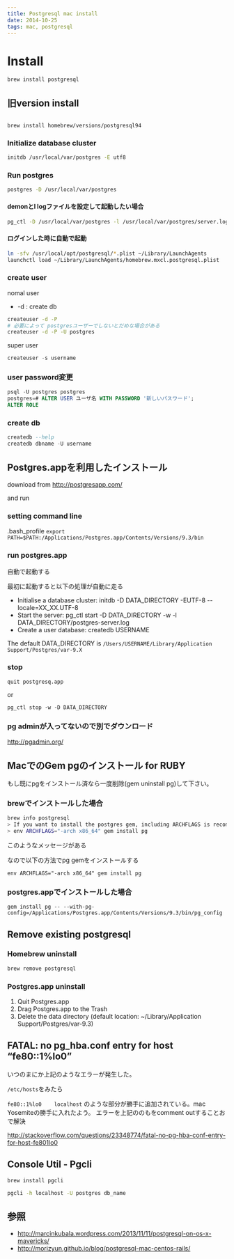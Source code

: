 ```yaml
---
title: Postgresql mac install
date: 2014-10-25
tags: mac, postgresql
---
```



# Install

```sh
brew install postgresql
```

## 旧version install

```

brew install homebrew/versions/postgresql94
```


### Initialize database cluster

```sh
initdb /usr/local/var/postgres -E utf8
```


### Run postgres

```sh
postgres -D /usr/local/var/postgres
```

#### demonとl logファイルを設定して起動したい場合

```sh
pg_ctl -D /usr/local/var/postgres -l /usr/local/var/postgres/server.log start
```


#### ログインした時に自動で起動

```sh
ln -sfv /usr/local/opt/postgresql/*.plist ~/Library/LaunchAgents
launchctl load ~/Library/LaunchAgents/homebrew.mxcl.postgresql.plist
```

### create user

nomal user

+ -d : create db

```sh
createuser -d -P
# 必要によって postgresユーザーでしないとだめな場合がある
createuser -d -P -U postgres
```

super user

```sql
createuser -s username
```

### user password変更

```sql
psql -U postgres postgres
postgres=# ALTER USER ユーザ名 WITH PASSWORD '新しいパスワード';
ALTER ROLE
```

### create db

```sql
createdb --help
createdb dbname -U username
```

## Postgres.appを利用したインストール


download from http://postgresapp.com/

and run

### setting command line

.bash_profile
`export PATH=$PATH:/Applications/Postgres.app/Contents/Versions/9.3/bin`


### run postgres.app

自動で起動する

最初に起動すると以下の処理が自動に走る

* Initialise a database cluster: initdb -D DATA_DIRECTORY -EUTF-8 --locale=XX_XX.UTF-8
* Start the server: pg_ctl start -D DATA_DIRECTORY -w -l DATA_DIRECTORY/postgres-server.log
* Create a user database: createdb USERNAME

The default DATA_DIRECTORY is `/Users/USERNAME/Library/Application Support/Postgres/var-9.X`

### stop

`quit postgresq.app`

or

`pg_ctl stop -w -D DATA_DIRECTORY`

### pg adminが入ってないので別でダウンロード

<http://pgadmin.org/>


## MacでのGem pgのインストール for RUBY

もし既にpgをインストール済なら一度削除(gem uninstall pg)して下さい。


### brewでインストールした場合

```sh
brew info postgresql
> If you want to install the postgres gem, including ARCHFLAGS is recommended:
> env ARCHFLAGS="-arch x86_64" gem install pg
```
このようなメッセージがある

なので以下の方法でpg gemをインストールする

`env ARCHFLAGS="-arch x86_64" gem install pg`

### postgres.appでインストールした場合

`gem install pg -- --with-pg-config=/Applications/Postgres.app/Contents/Versions/9.3/bin/pg_config`

## Remove existing postgresql

### Homebrew uninstall

```sh
brew remove postgresql
```

### Postgres.app uninstall


1. Quit Postgres.app
2. Drag Postgres.app to the Trash
3. Delete the data directory (default location: ~/Library/Application Support/Postgres/var-9.3)


## FATAL: no pg_hba.conf entry for host “fe80::1%lo0”

いつのまにか上記のようなエラーが発生した。

`/etc/hosts`をみたら

`fe80::1%lo0    localhost`
のような部分が勝手に追加されている。mac Yosemiteの勝手に入れたよう。
エラーを上記ののもをcomment outすることおで解決

<http://stackoverflow.com/questions/23348774/fatal-no-pg-hba-conf-entry-for-host-fe801lo0>

## Console Util - Pgcli

```sh
brew install pgcli
```

```sh
pgcli -h localhost -U postgres db_name
```

## 参照

* <http://marcinkubala.wordpress.com/2013/11/11/postgresql-on-os-x-mavericks/>
* <http://morizyun.github.io/blog/postgresql-mac-centos-rails/>
